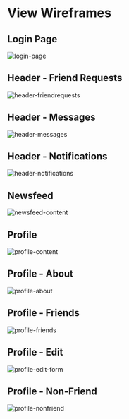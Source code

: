 # View Wireframes

## Login Page
![login-page]

## Header - Friend Requests
![header-friendrequests]

## Header - Messages
![header-messages]

## Header - Notifications
![header-notifications]

## Newsfeed
![newsfeed-content]

## Profile
![profile-content]

## Profile - About
![profile-about]

## Profile - Friends
![profile-friends]

## Profile - Edit
![profile-edit-form]

## Profile - Non-Friend
![profile-nonfriend]

[login-page]: ./wireframes/login-page.jpg
[header-friendrequests]: ./wireframes/header-friendrequests.jpg
[header-messages]: ./wireframes/header-messages.jpg
[header-notifications]: ./wireframes/header-notifications.jpg

[newsfeed-content]: ./wireframes/newsfeed-content-2.jpg

[profile-content]: ./wireframes/profile-content-2.jpg
[profile-about]: ./wireframes/profile-about.jpg
[profile-friends]: ./wireframes/profile-friends.jpg
[profile-edit-form]: ./wireframes/profile-edit-form.jpg
[profile-nonfriend]: ./wireframes/profile-nonfriend.jpg
